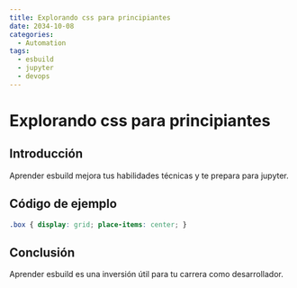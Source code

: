 ```yaml
---
title: Explorando css para principiantes
date: 2034-10-08
categories:
  - Automation
tags:
  - esbuild
  - jupyter
  - devops
---
```


# Explorando css para principiantes

## Introducción

Aprender esbuild mejora tus habilidades técnicas y te prepara para jupyter.

## Código de ejemplo

```css
.box { display: grid; place-items: center; }
```

## Conclusión

Aprender esbuild es una inversión útil para tu carrera como desarrollador.